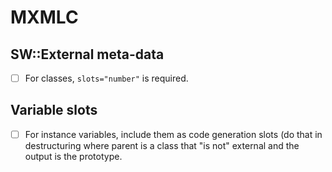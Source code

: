 # MXMLC

## SW::External meta-data

- [ ] For classes, `slots="number"` is required.

## Variable slots

- [ ] For instance variables, include them as code generation slots (do that in destructuring where parent is a class that "is not" external and the output is the prototype.